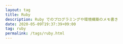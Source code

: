 ```yaml
---
layout: tag
title: Ruby
description: Ruby でのプログラミングや環境構築のメモ書き
date: 2020-05-09T19:37:39+09:00
tag: ruby
permalink: /tags/ruby.html
---
```

